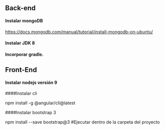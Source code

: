 ## Back-end

#### Instalar mongoDB

https://docs.mongodb.com/manual/tutorial/install-mongodb-on-ubuntu/

#### Instalar JDK 8

#### Incorporar gradle.


## Front-End

#### Instalar nodejs versión 9 

####Instalar cli 

npm install -g @angular/cli@latest

####Instalar bootstrap 3

npm install --save bootstrap@3 #Ejecutar dentro de la carpeta del proyecto


